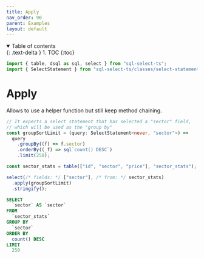 ```yaml
---
title: Apply
nav_order: 90
parent: Examples
layout: default
---
```


<details open markdown="block">
  <summary>
    Table of contents
  </summary>
  {: .text-delta }
1. TOC
{:toc}
</details>

```ts
import { table, dsql as sql, select } from "sql-select-ts";
import { SelectStatement } from "sql-select-ts/classes/select-statement";
```

# Apply

Allows to use a helper function but still keep method chaining.

```ts
// It expects a select statement that has selected a "sector" field,
// which will be used as the "group by"
const groupSortLimit = (query: SelectStatement<never, "sector">) =>
  query
    .groupBy((f) => f.sector)
    .orderBy((_f) => sql`count() DESC`)
    .limit(250);

const sector_stats = table(["id", "sector", "price"], "sector_stats");

select(/* fields: */ ["sector"], /* from: */ sector_stats)
  .apply(groupSortLimit)
  .stringify();
```

```sql
SELECT
  `sector` AS `sector`
FROM
  `sector_stats`
GROUP BY
  `sector`
ORDER BY
  count() DESC
LIMIT
  250
```
